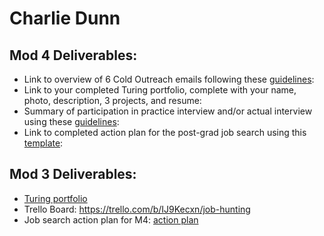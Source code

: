 # Charlie Dunn

## Mod 4 Deliverables:
* Link to overview of 6 Cold Outreach emails following these [guidelines](https://github.com/turingschool/career-development-curriculum/blob/master/module_four/cold_outreach_deliverable_guidelines.md):
* Link to your completed Turing portfolio, complete with your name, photo, description, 3 projects, and resume: 
* Summary of participation in practice interview and/or actual interview using these [guidelines](https://github.com/turingschool/career-development-curriculum/blob/master/module_four/interview_practice_reflection_guidelines.md):
* Link to completed action plan for the post-grad job search using this [template](https://github.com/turingschool/career-development-curriculum/blob/master/module_four/post_grad_plan.md):

## Mod 3 Deliverables:

* [Turing portfolio](https://www.turing.io/alumni/charlie-dunn)
* Trello Board: https://trello.com/b/IJ9Kecxn/job-hunting
* Job search action plan for M4: [action plan](https://gist.github.com/dunncl15/56ff5e0bb87d76c52351690cf19387ba)
